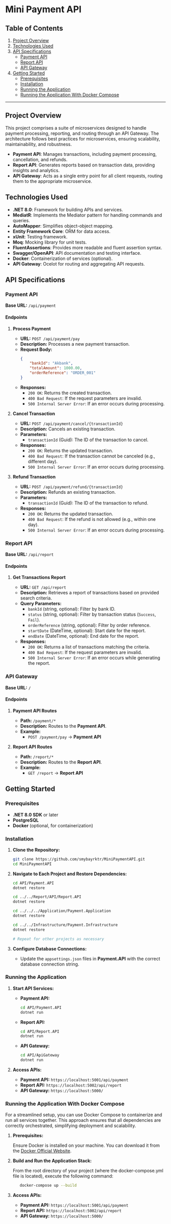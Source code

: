 # Mini Payment API

## Table of Contents

1. [Project Overview](#project-overview)
2. [Technologies Used](#technologies-used)
3. [API Specifications](#api-specifications)
    - [Payment API](#payment-api)
    - [Report API](#report-api)
    - [API Gateway](#api-gateway)
4. [Getting Started](#getting-started)
    - [Prerequisites](#prerequisites)
    - [Installation](#installation)
    - [Running the Application](#running-the-application)
    - [Running the Application With Docker Compose](#running-the-application-with-docker-compose)

---

## Project Overview

This project comprises a suite of microservices designed to handle payment processing, reporting, and routing through an
API Gateway. The architecture follows best practices for microservices, ensuring scalability, maintainability, and
robustness.

- **Payment API**: Manages transactions, including payment processing, cancellation, and refunds.
- **Report API**: Generates reports based on transaction data, providing insights and analytics.
- **API Gateway**: Acts as a single entry point for all client requests, routing them to the appropriate microservice.

## Technologies Used

- **.NET 8.0**: Framework for building APIs and services.
- **MediatR**: Implements the Mediator pattern for handling commands and queries.
- **AutoMapper**: Simplifies object-object mapping.
- **Entity Framework Core**: ORM for data access.
- **xUnit**: Testing framework.
- **Moq**: Mocking library for unit tests.
- **FluentAssertions**: Provides more readable and fluent assertion syntax.
- **Swagger/OpenAPI**: API documentation and testing interface.
- **Docker**: Containerization of services (optional).
- **API Gateway**: Ocelot for routing and aggregating API requests.

## API Specifications

### Payment API

**Base URL:** `/api/payment`

#### Endpoints

1. **Process Payment**

    - **URL:** `POST /api/payment/pay`
    - **Description:** Processes a new payment transaction.
    - **Request Body:**
        ```json
        {
            "bankId": "Akbank",
            "totalAmount": 1000.00,
            "orderReference": "ORDER_001"
        }
        ```
    - **Responses:**
        - `200 OK`: Returns the created transaction.
        - `400 Bad Request`: If the request parameters are invalid.
        - `500 Internal Server Error`: If an error occurs during processing.

2. **Cancel Transaction**

    - **URL:** `POST /api/payment/cancel/{transactionId}`
    - **Description:** Cancels an existing transaction.
    - **Parameters:**
        - `transactionId` (Guid): The ID of the transaction to cancel.
    - **Responses:**
        - `200 OK`: Returns the updated transaction.
        - `400 Bad Request`: If the transaction cannot be canceled (e.g., different day).
        - `500 Internal Server Error`: If an error occurs during processing.

3. **Refund Transaction**

    - **URL:** `POST /api/payment/refund/{transactionId}`
    - **Description:** Refunds an existing transaction.
    - **Parameters:**
        - `transactionId` (Guid): The ID of the transaction to refund.
    - **Responses:**
        - `200 OK`: Returns the updated transaction.
        - `400 Bad Request`: If the refund is not allowed (e.g., within one day).
        - `500 Internal Server Error`: If an error occurs during processing.

### Report API

**Base URL:** `/api/report`

#### Endpoints

1. **Get Transactions Report**

    - **URL:** `GET /api/report`
    - **Description:** Retrieves a report of transactions based on provided search criteria.
    - **Query Parameters:**
        - `bankId` (string, optional): Filter by bank ID.
        - `status` (string, optional): Filter by transaction status (`Success`, `Fail`).
        - `orderReference` (string, optional): Filter by order reference.
        - `startDate` (DateTime, optional): Start date for the report.
        - `endDate` (DateTime, optional): End date for the report.
    - **Responses:**
        - `200 OK`: Returns a list of transactions matching the criteria.
        - `400 Bad Request`: If the request parameters are invalid.
        - `500 Internal Server Error`: If an error occurs while generating the report.

### API Gateway

**Base URL:** `/`

#### Endpoints

1. **Payment API Routes**

    - **Path:** `/payment/*`
    - **Description:** Routes to the **Payment API**.
    - **Example:**
        - `POST /payment/pay` → **Payment API**

2. **Report API Routes**

    - **Path:** `/report/*`
    - **Description:** Routes to the **Report API**.
    - **Example:**
        - `GET /report` → **Report API**

## Getting Started

### Prerequisites

- **.NET 8.0 SDK** or later
- **PostgreSQL**
- **Docker** (optional, for containerization)

### Installation

1. **Clone the Repository:**
    ```bash
    git clone https://github.com/smybayrktr/MiniPaymentAPI.git
    cd MiniPaymentAPI
    ```

2. **Navigate to Each Project and Restore Dependencies:**
    ```bash
    cd API/Payment.API
    dotnet restore

    cd ../../Report/API/Report.API
    dotnet restore

    cd ../../../Application/Payment.Application
    dotnet restore

    cd ../../Infrastructure/Payment.Infrastructure
    dotnet restore

    # Repeat for other projects as necessary
    ```

3. **Configure Database Connections:**
    - Update the `appsettings.json` files in **Payment.API** with the correct database connection string.

### Running the Application

1. **Start API Services:**
    - **Payment API:**
        ```bash
        cd API/Payment.API
        dotnet run
        ```
    - **Report API:**
        ```bash
        cd API/Report.API
        dotnet run
        ```
    - **API Gateway:**
        ```bash
        cd API/ApiGateway
        dotnet run
        ```

2. **Access APIs:**
    - **Payment API:** `https://localhost:5001/api/payment`
    - **Report API:** `https://localhost:5002/api/report`
    - **API Gateway:** `https://localhost:5000/`

### Running the Application With Docker Compose

For a streamlined setup, you can use Docker Compose to containerize and run all services together. This approach ensures
that all dependencies are correctly orchestrated, simplifying deployment and scalability.

1. **Prerequisites:**

   Ensure Docker is installed on your machine. You can download it from
   the [Docker Official Website](https://www.docker.com/products/docker-desktop/).

2. **Build and Run the Application Stack:**

   From the root directory of your project (where the docker-compose.yml file is located), execute the following
   command:
     ```bash
        docker-compose up --build
     ```

3. **Access APIs:**
    - **Payment API:** `https://localhost:5001/api/payment`
    - **Report API:** `https://localhost:5002/api/report`
    - **API Gateway:** `https://localhost:5000/`
